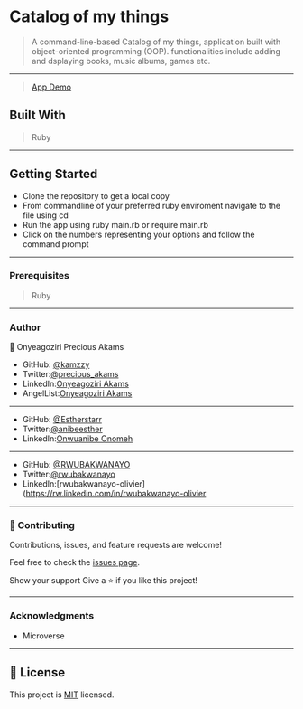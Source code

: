 # Catalog of my things
> A command-line-based Catalog of my things, application built with object-oriented programming (OOP). functionalities include adding and dsplaying books, music albums, games etc.

 ***
> [App Demo](https://drive.google.com/file/d/1jEc1Fhx5qG0CGfsM5AGAJcoYys7MPBlG/view?usp=sharing)
## Built With
> Ruby
***
## Getting Started

* Clone the repository to get a local copy
* From commandline of your preferred ruby enviroment navigate to the file using cd <file path of the cloned repository>
* Run the app using ruby main.rb  or require main.rb
* Click on the numbers representing your options and follow the command prompt
***
### Prerequisites
> Ruby
***
### Author

👤 Onyeagoziri Precious Akams

* GitHub: [@kamzzy](https://github.com/kamzzy)
* Twitter:[@precious_akams](https://twitter.com/precious_akams)
* LinkedIn:[Onyeagoziri Akams](https://www.linkedin.com/in/onyeagoziri-akams/)
* AngelList:[Onyeagoziri Akams](https://angel.co/u/onyeagoziri-akams)
***
* GitHub: [@Estherstarr](https://github.com/Estherstarr)
* Twitter:[@anibeesther](https://twitter.com/anibeesther)
* LinkedIn:[Onwuanibe Onomeh](https://www.linkedin.com/in/onwuanibe-onomeh/)
***
* GitHub: [@RWUBAKWANAYO](https://github.com/RWUBAKWANAYO)
* Twitter:[@rwubakwanayo](https://twitter.com/rwubakwanayo)
* LinkedIn:[rwubakwanayo-olivier](https://rw.linkedin.com/in/rwubakwanayo-olivier
***
### 🤝 Contributing
Contributions, issues, and feature requests are welcome!

Feel free to check the [issues page](../../issues/).

Show your support
Give a ⭐️ if you like this project!
***
### Acknowledgments
* Microverse
 ***
 ## 📝 License

This project is [MIT](./MIT.md) licensed.
